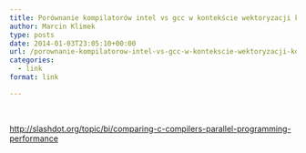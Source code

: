 ```yaml
---
title: Porównanie kompilatorów intel vs gcc w kontekście wektoryzacji kodu
author: Marcin Klimek
type: posts
date: 2014-01-03T23:05:10+00:00
url: /porownanie-kompilatorow-intel-vs-gcc-w-kontekscie-wektoryzacji-kodu/
categories:
  - link
format: link

---
```

&nbsp;

<http://slashdot.org/topic/bi/comparing-c-compilers-parallel-programming-performance>